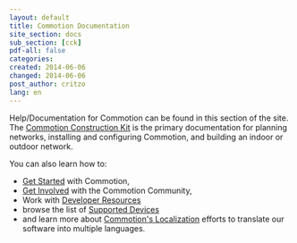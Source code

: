 ```yaml
---
layout: default
title: Commotion Documentation
site_section: docs
sub_section: [cck]
pdf-all: false
categories: 
created: 2014-06-06
changed: 2014-06-06
post_author: critzo
lang: en
---
```


Help/Documentation for Commotion can be found in this section of the site. 
The <a href="/docs/cck">Commotion Construction Kit</a> is the primary documentation for planning networks, installing and configuring Commotion, and building an indoor or outdoor network.

You can also learn how to:

  * <a href="/docs/get-started">Get Started</a> with Commotion, 
  * <a href="/docs/get-involved">Get Involved</a> with the Commotion Community, 
  * Work with <a href="/developer/resources">Developer Resources</a>
  * browse the list of <a href="/docs/supported-devices">Supported Devices</a> 
  * and learn more about <a href="/docs/localization">Commotion's Localization</a> efforts to translate our software into multiple languages.
 
